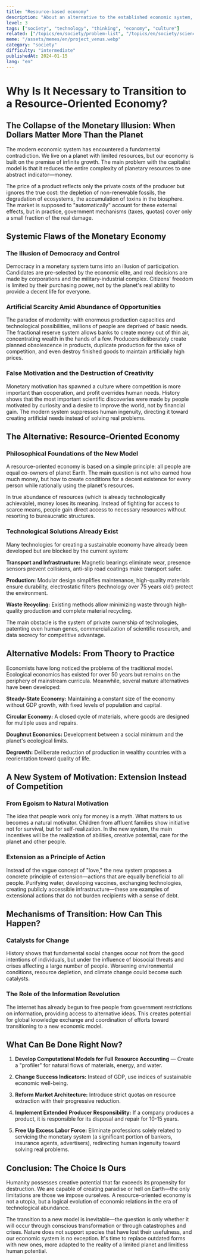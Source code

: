 ```yaml
---
title: "Resource-based economy"
description: "About an alternative to the established economic system, which creates artificial shortages, limits human potential, and destroys the planet's ecology."
level: 3
tags: ["society", "technology", "thinking", "economy", "culture"]
related: ["/topics/en/society/problem-list", "/topics/en/society/science-resistance"]
meme: "/assets/memes/en/project_venus.webp"
category: "society"
difficulty: "intermediate"
publishedAt: 2024-01-15
lang: "en"
---
```


# Why Is It Necessary to Transition to a Resource-Oriented Economy?

## The Collapse of the Monetary Illusion: When Dollars Matter More Than the Planet

The modern economic system has encountered a fundamental contradiction. We live on a planet with limited resources, but our economy is built on the premise of infinite growth. The main problem with the capitalist model is that it reduces the entire complexity of planetary resources to one abstract indicator—money.

The price of a product reflects only the private costs of the producer but ignores the true cost: the depletion of non-renewable fossils, the degradation of ecosystems, the accumulation of toxins in the biosphere. The market is supposed to "automatically" account for these external effects, but in practice, government mechanisms (taxes, quotas) cover only a small fraction of the real damage.

## Systemic Flaws of the Monetary Economy

### The Illusion of Democracy and Control

Democracy in a monetary system turns into an illusion of participation. Candidates are pre-selected by the economic elite, and real decisions are made by corporations and the military-industrial complex. Citizens' freedom is limited by their purchasing power, not by the planet's real ability to provide a decent life for everyone.

### Artificial Scarcity Amid Abundance of Opportunities

The paradox of modernity: with enormous production capacities and technological possibilities, millions of people are deprived of basic needs. The fractional reserve system allows banks to create money out of thin air, concentrating wealth in the hands of a few. Producers deliberately create planned obsolescence in products, duplicate production for the sake of competition, and even destroy finished goods to maintain artificially high prices.

### False Motivation and the Destruction of Creativity

Monetary motivation has spawned a culture where competition is more important than cooperation, and profit overrides human needs. History shows that the most important scientific discoveries were made by people motivated by curiosity and a desire to improve the world, not by financial gain. The modern system suppresses human ingenuity, directing it toward creating artificial needs instead of solving real problems.

## The Alternative: Resource-Oriented Economy

### Philosophical Foundations of the New Model

A resource-oriented economy is based on a simple principle: all people are equal co-owners of planet Earth. The main question is not who earned how much money, but how to create conditions for a decent existence for every person while rationally using the planet's resources.

In true abundance of resources (which is already technologically achievable), money loses its meaning. Instead of fighting for access to scarce means, people gain direct access to necessary resources without resorting to bureaucratic structures.

### Technological Solutions Already Exist

Many technologies for creating a sustainable economy have already been developed but are blocked by the current system:

**Transport and Infrastructure:** Magnetic bearings eliminate wear, presence sensors prevent collisions, anti-slip road coatings make transport safer.

**Production:** Modular design simplifies maintenance, high-quality materials ensure durability, electrostatic filters (technology over 75 years old!) protect the environment.

**Waste Recycling:** Existing methods allow minimizing waste through high-quality production and complete material recycling.

The main obstacle is the system of private ownership of technologies, patenting even human genes, commercialization of scientific research, and data secrecy for competitive advantage.

## Alternative Models: From Theory to Practice

Economists have long noticed the problems of the traditional model. Ecological economics has existed for over 50 years but remains on the periphery of mainstream curricula. Meanwhile, several mature alternatives have been developed:

**Steady-State Economy:** Maintaining a constant size of the economy without GDP growth, with fixed levels of population and capital.

**Circular Economy:** A closed cycle of materials, where goods are designed for multiple uses and repairs.

**Doughnut Economics:** Development between a social minimum and the planet's ecological limits.

**Degrowth:** Deliberate reduction of production in wealthy countries with a reorientation toward quality of life.

## A New System of Motivation: Extension Instead of Competition

### From Egoism to Natural Motivation

The idea that people work only for money is a myth. What matters to us becomes a natural motivator. Children from affluent families show initiative not for survival, but for self-realization. In the new system, the main incentives will be the realization of abilities, creative potential, care for the planet and other people.

### Extension as a Principle of Action

Instead of the vague concept of "love," the new system proposes a concrete principle of extension—actions that are equally beneficial to all people. Purifying water, developing vaccines, exchanging technologies, creating publicly accessible infrastructure—these are examples of extensional actions that do not burden recipients with a sense of debt.

## Mechanisms of Transition: How Can This Happen?

### Catalysts for Change

History shows that fundamental social changes occur not from the good intentions of individuals, but under the influence of biosocial threats and crises affecting a large number of people. Worsening environmental conditions, resource depletion, and climate change could become such catalysts.

### The Role of the Information Revolution

The internet has already begun to free people from government restrictions on information, providing access to alternative ideas. This creates potential for global knowledge exchange and coordination of efforts toward transitioning to a new economic model.

## What Can Be Done Right Now?

1. **Develop Computational Models for Full Resource Accounting** — Create a "profiler" for natural flows of materials, energy, and water.

2. **Change Success Indicators:** Instead of GDP, use indices of sustainable economic well-being.

3. **Reform Market Architecture:** Introduce strict quotas on resource extraction with their progressive reduction.

4. **Implement Extended Producer Responsibility:** If a company produces a product, it is responsible for its disposal and repair for 10-15 years.

5. **Free Up Excess Labor Force:** Eliminate professions solely related to servicing the monetary system (a significant portion of bankers, insurance agents, advertisers), redirecting human ingenuity toward solving real problems.

## Conclusion: The Choice Is Ours

Humanity possesses creative potential that far exceeds its propensity for destruction. We are capable of creating paradise or hell on Earth—the only limitations are those we impose ourselves. A resource-oriented economy is not a utopia, but a logical evolution of economic relations in the era of technological abundance.

The transition to a new model is inevitable—the question is only whether it will occur through conscious transformation or through catastrophes and crises. Nature does not support species that have lost their usefulness, and our economic system is no exception. It's time to replace outdated forms with new ones, more adapted to the reality of a limited planet and limitless human potential.